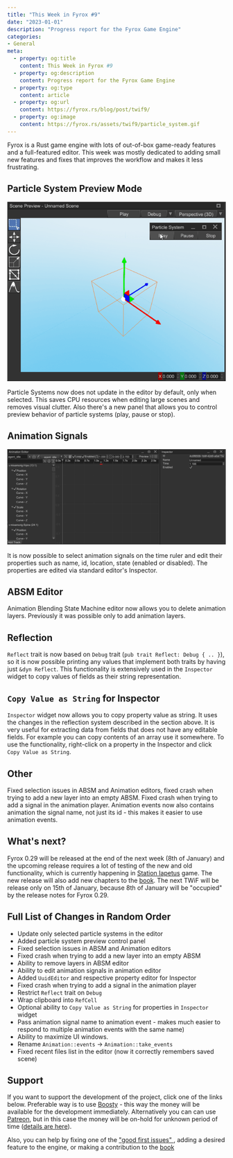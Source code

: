 ```yaml
---
title: "This Week in Fyrox #9"
date: "2023-01-01"
description: "Progress report for the Fyrox Game Engine"
categories: 
- General
meta:
  - property: og:title
    content: This Week in Fyrox #9
  - property: og:description
    content: Progress report for the Fyrox Game Engine
  - property: og:type
    content: article
  - property: og:url
    content: https://fyrox.rs/blog/post/twif9/
  - property: og:image
    content: https://fyrox.rs/assets/twif9/particle_system.gif
---
```


Fyrox is a Rust game engine with lots of out-of-box game-ready features and a full-featured editor. This 
week was mostly dedicated to adding small new features and fixes that improves the workflow and makes it
less frustrating.

## Particle System Preview Mode

![particle system](/assets/twif9/particle_system.gif)

Particle Systems now does not update in the editor by default, only when selected. This saves CPU 
resources when editing large scenes and removes visual clutter. Also there's a new panel that allows you
to control preview behavior of particle systems (play, pause or stop).

## Animation Signals

![anim editor](/assets/twif9/anim_editor.png)

It is now possible to select animation signals on the time ruler and edit their properties such as name,
id, location, state (enabled or disabled). The properties are edited via standard editor's Inspector.

## ABSM Editor

Animation Blending State Machine editor now allows you to delete animation layers. Previously it was
possible only to add animation layers.

## Reflection

`Reflect` trait is now based on `Debug` trait (`pub trait Reflect: Debug { .. }`), so it is now possible
printing any values that implement both traits by having just `&dyn Reflect`. This functionality is 
extensively used in the `Inspector` widget to copy values of fields as their string representation.

## `Copy Value as String` for Inspector

`Inspector` widget now allows you to copy property value as string. It uses the changes in the reflection
system described in the section above. It is very useful for extracting data from fields that does not
have any editable fields. For example you can copy contents of an array use it somewhere. To use the
functionality, right-click on a property in the Inspector and click `Copy Value as String`.

## Other

Fixed selection issues in ABSM and Animation editors, fixed crash when trying to add a new layer into an 
empty ABSM. Fixed crash when trying to add a signal in the animation player. Animation events now also
contains animation the signal name, not just its id - this makes it easier to use animation events.

## What's next?

Fyrox 0.29 will be released at the end of the next week (8th of January) and the upcoming release requires
a lot of testing of the new and old functionality, which is currently happening in 
[Station Iapetus](https://github.com/mrDIMAS/StationIapetus) game. The new release will also add new chapters
to the [book](https://fyrox-book.github.io/). The next TWiF will be release only on 15th of January, because
8th of January will be "occupied" by the release notes for Fyrox 0.29.

## Full List of Changes in Random Order

- Update only selected particle systems in the editor
- Added particle system preview control panel
- Fixed selection issues in ABSM and Animation editors
- Fixed crash when trying to add a new layer into an empty ABSM
- Ability to remove layers in ABSM editor
- Ability to edit animation signals in animation editor
- Added `UuidEditor` and respective property editor for Inspector
- Fixed crash when trying to add a signal in the animation player
- Restrict `Reflect` trait on `Debug`
- Wrap clipboard into `RefCell`
- Optional ability to `Copy Value as String` for properties in `Inspector` widget
- Pass animation signal name to animation event - makes much easier to respond to multiple animation events 
with the same name)
- Ability to maximize UI windows.
- Rename `Animation::events` -> `Animation::take_events`
- Fixed recent files list in the editor (now it correctly remembers saved scene)

## Support

If you want to support the development of the project, click one of the links below. Preferable way is to use 
[Boosty](https://boosty.to/fyrox) - this way the money will be available for the development immediately. 
Alternatively you can can use [Patreon](https://www.patreon.com/mrdimas), but in this case the money will
be on-hold for unknown period of time ([details are here](https://github.com/FyroxEngine/Fyrox/issues/363)).

Also, you can help by fixing one of the ["good first issues" ](https://github.com/FyroxEngine/Fyrox/issues?q=is%3Aopen+is%3Aissue+label%3A%22good+first+issue%22),
adding a desired feature to the engine, or making a contribution to the [book](https://github.com/fyrox-book)
